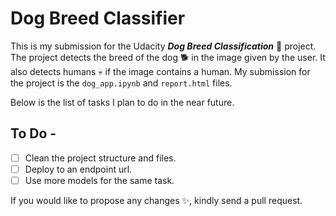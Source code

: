 # Dog Breed Classifier

This is my submission for the Udacity ***Dog Breed Classification*** 🐶 project. The project detects the breed of the dog 🐕 in the image given by the user. It also detects humans 💀 if the image contains a human. My submission for the project is the `dog_app.ipynb` and `report.html` files.

Below is the list of tasks I plan to do in the near future.

## To Do -

- [ ] Clean the project structure and files.
- [ ] Deploy to an endpoint url.
- [ ] Use more models for the same task.

If you would like to propose any changes ✨, kindly send a pull request.
